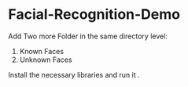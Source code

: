 # Facial-Recognition-Demo

Add Two more Folder in the same directory level:
1. Known Faces
2. Unknown Faces


Install the necessary libraries and run it .


